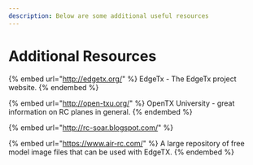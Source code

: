 ```yaml
---
description: Below are some additional useful resources
---
```


# Additional Resources

{% embed url="http://edgetx.org/" %}
EdgeTx - The EdgeTx project website.
{% endembed %}

{% embed url="http://open-txu.org/" %}
OpenTX University - great information on RC planes in general.
{% endembed %}

{% embed url="http://rc-soar.blogspot.com/" %}

{% embed url="https://www.air-rc.com/" %}
A large repository of free model image files that can be used with EdgeTX.
{% endembed %}
